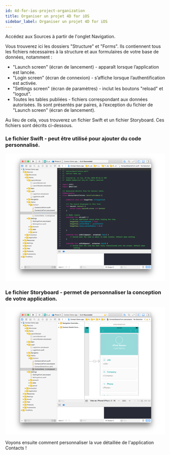 ```yaml
---
id: 4d-for-ios-project-organization
title: Organiser un projet 4D for iOS
sidebar_label: Organiser un projet 4D for iOS
---
```

Accédez aux Sources à partir de l'onglet Navigation.

Vous trouverez ici les dossiers "Structure" et "Forms". Ils contiennent tous les fichiers nécessaires à la structure et aux formulaires de votre base de données, notamment :

* "Launch screen" (écran de lancement) - apparaît lorsque l’application est lancée.
* "Login screen" (écran de connexion) - s’affiche lorsque l’authentification est activée.
* "Settings screen" (écran de paramètres) - inclut les boutons "reload" et "logout".
* Toutes les tables publiées - fichiers correspondant aux données autorisées. Ils sont présentés par paires, à l’exception du fichier de "Launch screen" (écran de lancement). 

Au lieu de cela, vous trouverez un fichier Swift et un fichier Storyboard. Ces fichiers sont décrits ci-dessous.

### Le fichier Swift - peut être utilisé pour ajouter du code personnalisé.

![Fichiers Swift](assets/customize-with-xcode/swift-file-Xcode-4D-for-iOS.png)

### Le fichier Storyboard - permet de personnaliser la conception de votre application.

![Fichier Storyboard](assets/customize-with-xcode/storyboard-file-Xcode-4D-for-iOS.png)

Voyons ensuite comment personnaliser la vue détaillée de l'application Contacts !